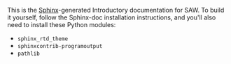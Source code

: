 This is the [Sphinx](https://pypi.org/project/Sphinx/)-generated Introductory documentation for SAW.
To build it yourself, follow the Sphinx-doc installation instructions,
and you'll also need to install these Python modules:

   * `sphinx_rtd_theme`
   * `sphinxcontrib-programoutput`
   * `pathlib`

